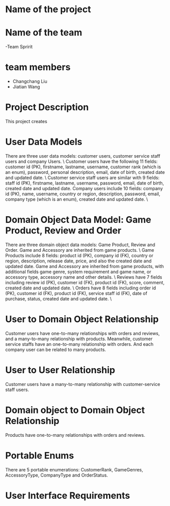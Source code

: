 # Name of the project
# Name of the team 
-Team Spririt
# team members 
- Changchang Liu 
- Jiatian Wang
# Project Description
This project creates
# User Data Models
There are three user data models: customer users, customer service staff users and company Users. \\
Customer users have the following 11 fields: customer id (PK), firstname, lastname, username, customer rank (which is an enum), password, personal description, email, date of birth, created date and updated date. \\
Customer service staff users are similar with 9 fields: staff id (PK), firstname, lastname, username, password, email, date of birth, created date and updated date. 
Company users include 10 fields: company id (PK), name, username, country or region, description, password, email, company type (which is an enum), created date and updated date. \\
# Domain Object Data Model: Game Product, Review and Order
There are three domain object data models: Game Product, Review and Order. Game and Accessory are inherited from game products. \\
Game Products include 8 fields: product id (PK), company id (FK), country or region, description, release date, price, and also the created date and updated date. Game and Accessory are inherited from game products, with additional fields game genre, system requirement and game name, or accessory type, accessory name and other details. \\
Reviews have 7 fields including review id (PK), customer id (FK), product id (FK), score, comment, created date and updated date. \\
Orders have 8 fields including order id (PK), customer id (FK), product id (FK), service staff id (FK), date of purchase, status, created date and updated date. \\
# User to Domain Object Relationship
Customer users have one-to-many relationships with orders and reviews, and a many-to-many relationship with products. Meanwhile, customer service staffs have an one-to-many relationship with orders. And each company user can be related to many products. 
# User to User Relationship
Customer users have a many-to-many relationship with customer-service staff users. 
# Domain object to Domain Object Relationship
Products have one-to-many relationships with orders and reviews. 
# Portable Enums
There are 5 portable enumerations: CustomerRank, GameGenres, AccessoryType, CompanyType and OrderStatus. 
# User Interface Requirements
